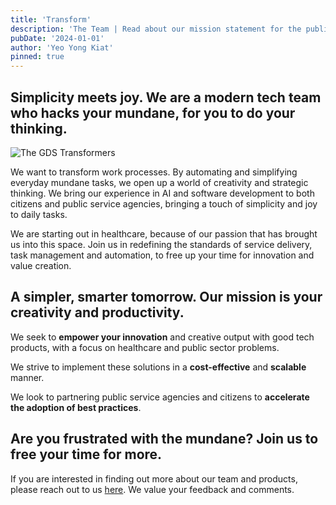 ```yaml
---
title: 'Transform'
description: 'The Team | Read about our mission statement for the public service.'
pubDate: '2024-01-01'
author: 'Yeo Yong Kiat'
pinned: true
---
```


## Simplicity meets joy. We are a modern tech team who hacks your mundane, for you to do your thinking.

![The GDS Transformers](https://rogueteacher.me/images/transformgovsg/photo_6116283611805236634_w.jpg)

We want to transform work processes. By automating and simplifying everyday mundane tasks, we open up a world of creativity and strategic thinking. We bring our experience in AI and software development to both citizens and public service agencies, bringing a touch of simplicity and joy to daily tasks.

We are starting out in healthcare, because of our passion that has brought us into this space. Join us in redefining the standards of service delivery, task management and automation, to free up your time for innovation and value creation.

## A simpler, smarter tomorrow. Our mission is your creativity and productivity.

We seek to **empower your innovation** and creative output with good tech products, with a focus on healthcare and public sector problems.

We strive to implement these solutions in a **cost-effective** and **scalable** manner.

We look to partnering public service agencies and citizens to **accelerate the adoption of best practices**.

## Are you frustrated with the mundane? Join us to free your time for more.

If you are interested in finding out more about our team and products, please reach out to us [here](https://go.gov.sg/contact-transform). We value your feedback and comments.
